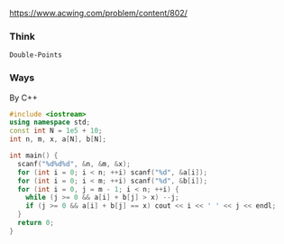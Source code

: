 https://www.acwing.com/problem/content/802/

### Think
```
Double-Points
```

### Ways
By C++
```C++
#include <iostream>
using namespace std;
const int N = 1e5 + 10;
int n, m, x, a[N], b[N];

int main() {
  scanf("%d%d%d", &n, &m, &x);
  for (int i = 0; i < n; ++i) scanf("%d", &a[i]);
  for (int i = 0; i < m; ++i) scanf("%d", &b[i]);
  for (int i = 0, j = m - 1; i < n; ++i) {
    while (j >= 0 && a[i] + b[j] > x) --j;
    if (j >= 0 && a[i] + b[j] == x) cout << i << ' ' << j << endl;
  }
  return 0;
}
```
